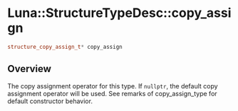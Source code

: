 # Luna::StructureTypeDesc::copy_assign

```c++
structure_copy_assign_t* copy_assign
```

## Overview
The copy assignment operator for this type. If `nullptr`, the default copy assignment operator will be used. See remarks of copy_assign_type for default constructor behavior. 

